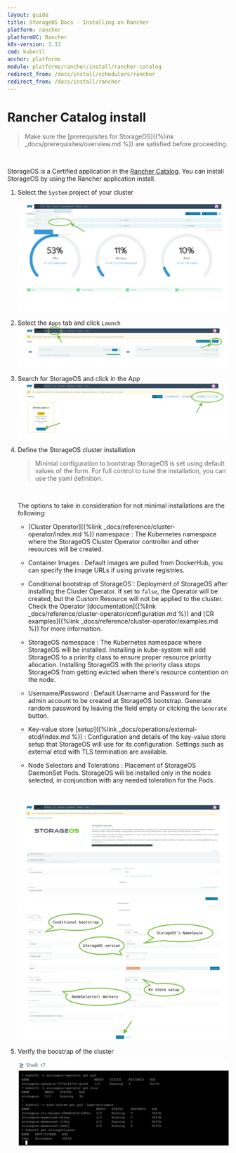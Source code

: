 ```yaml
---
layout: guide
title: StorageOS Docs - Installing on Rancher
platform: rancher
platformUC: Rancher
k8s-version: 1.13
cmd: kubectl
anchor: platforms
module: platforms/rancher/install/rancher-catalog
redirect_from: /docs/install/schedulers/rancher
redirect_from: /docs/install/rancher
---
```


# Rancher Catalog install

> Make sure the 
> [prerequisites for StorageOS]({%link  _docs/prerequisites/overview.md %}) are
> satisfied before proceeding.

&nbsp;


StorageOS is a Certified application in the [Rancher
Catalog](https://rancher.com/docs/rancher/v2.x/en/catalog/). You can install
StorageOS by using the Rancher application install.

1. Select the `System` project of your cluster

    ![install-1](/images/rancher-ui-green-bubbles/rancher-1.png)

1. Select the `Apps` tab and click `Launch`
    ![install-2](/images/rancher-ui-green-bubbles/rancher-2.png)

1. Search for StorageOS and click in the App
    ![install-3](/images/rancher-ui-green-bubbles/rancher-3.png)

1. Define the StorageOS cluster installation

    > Minimal configuration to bootstrap StorageOS is set using default
    > values of the form. For full control to tune the installation, you can
    > use the yaml definition.

    &nbsp;

    The options to take in consideration for not minimal installations are the
    following:
    - [Cluster Operator]({%link _docs/reference/cluster-operator/index.md %}) namespace
    : The Kubernetes namespace where the StorageOS Cluster Operator controller
    and other resources will be created.
    - Container Images
    : Default images are pulled from DockerHub, you can specify the image URLs
    if using private registries.
    - Conditional bootstrap of StorageOS
    : Deployment of StorageOS after installing the Cluster Operator.
    If set to `false`, the Operator will be created, but the Custom Resource will
    not be applied to the cluster. Check the Operator [documentation]({%link _docs/reference/cluster-operator/configuration.md %}) and [CR examples]({%link _docs/reference/cluster-operator/examples.md %}) for more information.
    - StorageOS namespace
    : The Kubernetes namespace where StorageOS will be installed. Installing in
    kube-system will add StorageOS to a priority class to ensure proper
    resource priority allocation. Installing StorageOS with the priority class
    stops  StorageOS from getting evicted when there's resource contention on
    the node.
    - Username/Password
    : Default Username and Password for the admin account to be created at
    StorageOS bootstrap. Generate random password by leaving the field empty
    or clicking the `Generate` button.

    - Key-value store [setup]({%link _docs/operations/external-etcd/index.md %})
    : Configuration and details of the key-value store setup that StorageOS
    will use for its configuration. Settings such as external etcd with TLS
    termination are available.
    - Node Selectors and Tolerations
    : Placement of StorageOS DaemonSet Pods. StorageOS will be installed only
    in the nodes selected, in conjunction with any needed toleration for the
    Pods.

    &nbsp;

    ![install-4](/images/rancher-ui-green-bubbles/rancher-4.png)
    ![install-5](/images/rancher-ui-green-bubbles/rancher-5.png)

1. Verify the boostrap of the cluster

    ![install-6](/images/rancher-ui-green-bubbles/rancher-6.png)

&nbsp;
